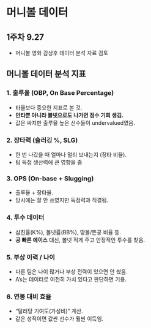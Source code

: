 # 머니볼 데이터

## 1주차 9.27
- 머니볼 영화 감상후 데이터 분석 자료 검토

## 머니볼 데이터 분석 지표

### 1. 출루율 (OBP, On Base Percentage)
- 타율보다 중요한 지표로 본 것.  
- **안타뿐 아니라 볼넷으로도 나가면 점수 기회 생김.**  
- 값은 싸지만 출루율 높은 선수들이 undervalued였음.  

### 2. 장타력 (슬러깅 %, SLG)
- 한 번 나갔을 때 얼마나 멀리 보내는지 (장타 비율).  
- 팀 득점 생산력에 큰 영향을 줌

### 3. OPS (On-base + Slugging)
- 출루율 + 장타율.  
- 당시에는 잘 안 쓰였지만 득점력과 직결됨.  

### 4. 투수 데이터
- 삼진률(K%), 볼넷률(BB%), 땅볼/뜬공 비율 등.  
- **공 빠른 에이스** 대신, 볼넷 적게 주고 안정적인 투수를 찾음.  

### 5. 부상 이력 / 나이
- 다른 팀은 나이 많거나 부상 전력이 있으면 안 썼음.  
- A’s는 데이터로 여전히 가치 있다고 판단하면 기용.  

### 6. 연봉 대비 효율
- “달러당 기여도(가성비)” 계산.  
- 같은 성적이면 값싼 선수가 훨씬 이득임.  
